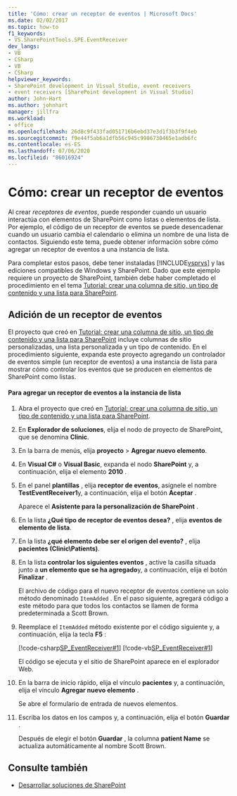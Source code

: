 ```yaml
---
title: 'Cómo: crear un receptor de eventos | Microsoft Docs'
ms.date: 02/02/2017
ms.topic: how-to
f1_keywords:
- VS.SharePointTools.SPE.EventReceiver
dev_langs:
- VB
- CSharp
- VB
- CSharp
helpviewer_keywords:
- SharePoint development in Visual Studio, event receivers
- event receivers [SharePoint development in Visual Studio]
author: John-Hart
ms.author: johnhart
manager: jillfra
ms.workload:
- office
ms.openlocfilehash: 26d8c9f433fad051716b6ebd37e3d1f3b3f9f4eb
ms.sourcegitcommit: f9e44f5ab6a1dfb56c945c9986730465e1adb6fc
ms.contentlocale: es-ES
ms.lasthandoff: 07/06/2020
ms.locfileid: "86016924"
---
```

# <a name="how-to-create-an-event-receiver"></a>Cómo: crear un receptor de eventos
  Al crear *receptores de eventos*, puede responder cuando un usuario interactúa con elementos de SharePoint como listas o elementos de lista. Por ejemplo, el código de un receptor de eventos se puede desencadenar cuando un usuario cambia el calendario o elimina un nombre de una lista de contactos. Siguiendo este tema, puede obtener información sobre cómo agregar un receptor de eventos a una instancia de lista.

 Para completar estos pasos, debe tener instaladas [!INCLUDE[vsprvs](../sharepoint/includes/vsprvs-md.md)] y las ediciones compatibles de Windows y SharePoint. Dado que este ejemplo requiere un proyecto de SharePoint, también debe haber completado el procedimiento en el tema [Tutorial: crear una columna de sitio, un tipo de contenido y una lista para SharePoint](../sharepoint/walkthrough-create-a-site-column-content-type-and-list-for-sharepoint.md).

## <a name="adding-an-event-receiver"></a>Adición de un receptor de eventos
 El proyecto que creó en [Tutorial: crear una columna de sitio, un tipo de contenido y una lista para SharePoint](../sharepoint/walkthrough-create-a-site-column-content-type-and-list-for-sharepoint.md) incluye columnas de sitio personalizadas, una lista personalizada y un tipo de contenido. En el procedimiento siguiente, expanda este proyecto agregando un controlador de eventos simple (un receptor de eventos) a una instancia de lista para mostrar cómo controlar los eventos que se producen en elementos de SharePoint como listas.

#### <a name="to-add-an-event-receiver-to-the-list-instance"></a>Para agregar un receptor de eventos a la instancia de lista

1. Abra el proyecto que creó en [Tutorial: crear una columna de sitio, un tipo de contenido y una lista para SharePoint](../sharepoint/walkthrough-create-a-site-column-content-type-and-list-for-sharepoint.md).

2. En **Explorador de soluciones**, elija el nodo de proyecto de SharePoint, que se denomina **Clinic**.

3. En la barra de menús, elija **proyecto**  >  **Agregar nuevo elemento**.

4. En **Visual C#** o **Visual Basic**, expanda el nodo **SharePoint** y, a continuación, elija el elemento **2010** .

5. En el panel **plantillas** , elija **receptor de eventos**, asígnele el nombre **TestEventReceiver1**y, a continuación, elija el botón **Aceptar** .

     Aparece el **Asistente para la personalización de SharePoint** .

6. En la lista **¿Qué tipo de receptor de eventos desea?** , elija **eventos de elemento de lista**.

7. En la lista **¿qué elemento debe ser el origen del evento?** , elija **pacientes (Clinic\Patients)**.

8. En la lista **controlar los siguientes eventos** , active la casilla situada junto a **un elemento que se ha agregado**y, a continuación, elija el botón **Finalizar** .

     El archivo de código para el nuevo receptor de eventos contiene un solo método denominado `ItemAdded` . En el paso siguiente, agregará código a este método para que todos los contactos se llamen de forma predeterminada a Scott Brown.

9. Reemplace el `ItemAdded` método existente por el código siguiente y, a continuación, elija la tecla **F5** :

     [!code-csharp[SP_EventReceiver#1](../sharepoint/codesnippet/CSharp/CustomField1/TestEventReceiver1/TestEventReceiver1.cs#1)]
     [!code-vb[SP_EventReceiver#1](../sharepoint/codesnippet/VisualBasic/CustomField1_VB/EventReceiver1/EventReceiver1.vb#1)]

     El código se ejecuta y el sitio de SharePoint aparece en el explorador Web.

10. En la barra de inicio rápido, elija el vínculo **pacientes** y, a continuación, elija el vínculo **Agregar nuevo elemento** .

     Se abre el formulario de entrada de nuevos elementos.

11. Escriba los datos en los campos y, a continuación, elija el botón **Guardar** .

     Después de elegir el botón **Guardar** , la columna **patient Name** se actualiza automáticamente al nombre Scott Brown.

## <a name="see-also"></a>Consulte también

- [Desarrollar soluciones de SharePoint](../sharepoint/developing-sharepoint-solutions.md)